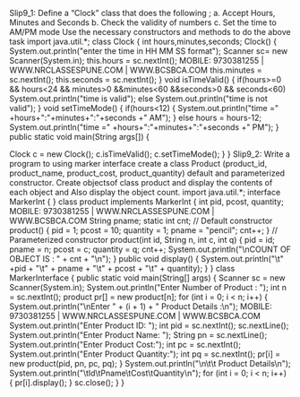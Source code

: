 Slip9_1: Define a “Clock” class that does the following ; 
a. Accept Hours, Minutes and Seconds 
b. Check the validity of numbers 
c. Set the time to AM/PM mode 
Use the necessary constructors and methods to do the above task 
import java.util.*; 
class Clock 
{ 
 int hours,minutes,seconds; 
 Clock() 
 { 
 System.out.println("enter the time in HH MM SS format"); 
 Scanner sc= new Scanner(System.in); 
 this.hours = sc.nextInt(); 
 MOBILE: 9730381255 | WWW.NRCLASSESPUNE.COM | WWW.BCSBCA.COM
 this.minutes = sc.nextInt(); 
 this.seconds = sc.nextInt(); 
 } 
 void isTimeValid() 
 { 
 if(hours>=0 && hours<24 && minutes>0 &&minutes<60 
&&seconds>0 && seconds<60) 
 System.out.println("time is valid"); 
 else 
 System.out.println("time is not valid"); 
 } 
 void setTimeMode() 
 { 
 if(hours<12) 
 { 
 System.out.println("time =" 
+hours+":"+minutes+":"+seconds +" AM"); 
 } 
 else 
 hours = hours-12; 
 System.out.println("time =" 
+hours+":"+minutes+":"+seconds +" PM"); 
 } 
 public static void main(String args[]) 
 { 
 
 Clock c = new Clock(); 
 c.isTimeValid(); 
 c.setTimeMode(); 
 } 
} 
Slip9_2: Write a program to using marker interface create a class Product (product_id, 
product_name, product_cost, product_quantity) default and parameterized constructor. Create 
objectsof class product and display the contents of each object and Also display the object 
count. 
import java.util.*; 
interface MarkerInt { 
} 
class product implements MarkerInt { 
 int pid, pcost, quantity; 
 MOBILE: 9730381255 | WWW.NRCLASSESPUNE.COM | WWW.BCSBCA.COM
 String pname; 
 static int cnt; 
 // Default constructor 
 product() { 
 pid = 1; 
 pcost = 10; 
 quantity = 1; 
 pname = "pencil"; 
 cnt++; 
 } 
 // Parameterized constructor 
 product(int id, String n, int c, int q) { 
 pid = id; 
 pname = n; 
 pcost = c; 
 quantity = q; 
 cnt++; 
 System.out.println("\nCOUNT OF OBJECT IS : " + cnt + "\n"); 
 } 
 public void display() { 
 System.out.println("\t" +pid + "\t" + pname + "\t" + pcost + "\t" + quantity); 
 } 
} 
class MarkerInterface { 
 public static void main(String[] args) { 
 Scanner sc = new Scanner(System.in); 
 System.out.println("Enter Number of Product : "); 
 int n = sc.nextInt(); 
 product pr[] = new product[n]; 
 for (int i = 0; i < n; i++) { 
 System.out.println("\nEnter " + (i + 1) + " Product Details :\n"); 
 MOBILE: 9730381255 | WWW.NRCLASSESPUNE.COM | WWW.BCSBCA.COM
 System.out.println("Enter Product ID: "); 
 int pid = sc.nextInt(); 
 sc.nextLine(); 
 System.out.println("Enter Product Name: "); 
 String pn = sc.nextLine(); 
 System.out.println("Enter Product Cost:"); 
 int pc = sc.nextInt(); 
 System.out.println("Enter Product Quantity:"); 
 int pq = sc.nextInt(); 
 pr[i] = new product(pid, pn, pc, pq); 
 } 
 System.out.println("\n\t\t Product Details\n"); 
 System.out.println("\tId\tPname\tCost\tQuantity\n"); 
 for (int i = 0; i < n; i++) { 
 pr[i].display(); 
 } 
 sc.close(); 
 } 
} 
